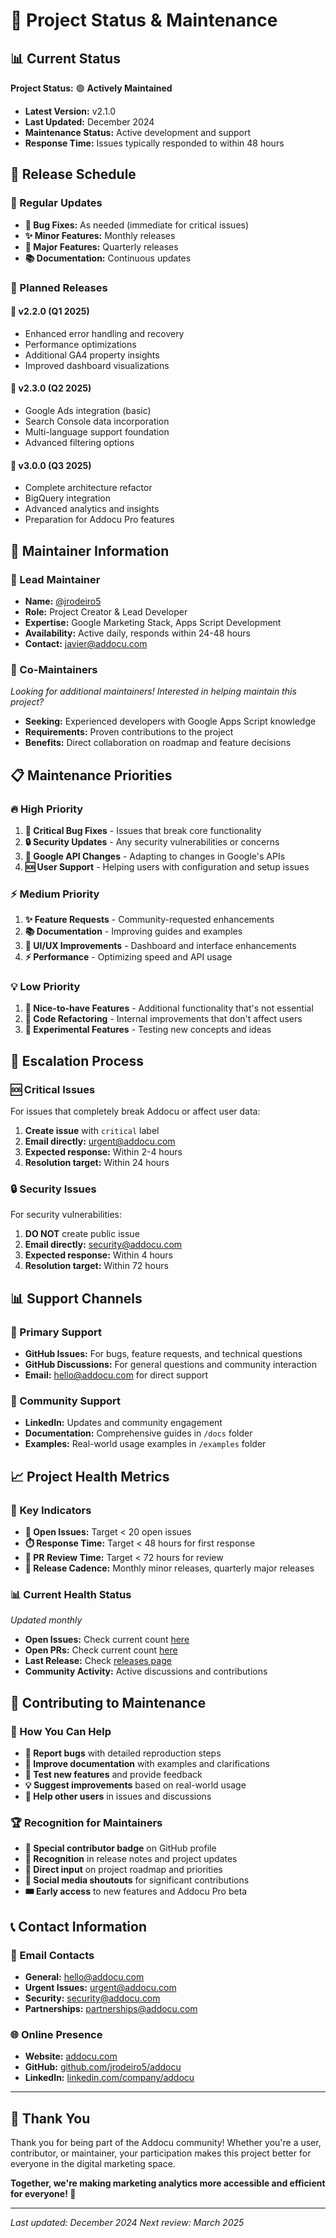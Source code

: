 # 🚧 Project Status & Maintenance

## 📊 Current Status

**Project Status:** 🟢 **Actively Maintained**

- **Latest Version:** v2.1.0
- **Last Updated:** December 2024
- **Maintenance Status:** Active development and support
- **Response Time:** Issues typically responded to within 48 hours

## 🔄 Release Schedule

### 🎯 Regular Updates
- **🐛 Bug Fixes:** As needed (immediate for critical issues)
- **✨ Minor Features:** Monthly releases
- **🚀 Major Features:** Quarterly releases
- **📚 Documentation:** Continuous updates

### 📅 Planned Releases

#### 🎯 v2.2.0 (Q1 2025)
- Enhanced error handling and recovery
- Performance optimizations
- Additional GA4 property insights
- Improved dashboard visualizations

#### 🚀 v2.3.0 (Q2 2025)
- Google Ads integration (basic)
- Search Console data incorporation
- Multi-language support foundation
- Advanced filtering options

#### 🔮 v3.0.0 (Q3 2025)
- Complete architecture refactor
- BigQuery integration
- Advanced analytics and insights
- Preparation for Addocu Pro features

## 👥 Maintainer Information

### 🥇 Lead Maintainer
- **Name:** [@jrodeiro5](https://github.com/jrodeiro5)
- **Role:** Project Creator & Lead Developer
- **Expertise:** Google Marketing Stack, Apps Script Development
- **Availability:** Active daily, responds within 24-48 hours
- **Contact:** javier@addocu.com

### 🤝 Co-Maintainers
*Looking for additional maintainers! Interested in helping maintain this project?*
- **Seeking:** Experienced developers with Google Apps Script knowledge
- **Requirements:** Proven contributions to the project
- **Benefits:** Direct collaboration on roadmap and feature decisions

## 📋 Maintenance Priorities

### 🔥 High Priority
1. **🐛 Critical Bug Fixes** - Issues that break core functionality
2. **🔒 Security Updates** - Any security vulnerabilities or concerns
3. **🔄 Google API Changes** - Adapting to changes in Google's APIs
4. **🆘 User Support** - Helping users with configuration and setup issues

### ⚡ Medium Priority
1. **✨ Feature Requests** - Community-requested enhancements
2. **📚 Documentation** - Improving guides and examples
3. **🎨 UI/UX Improvements** - Dashboard and interface enhancements
4. **⚡ Performance** - Optimizing speed and API usage

### 💡 Low Priority
1. **🎁 Nice-to-have Features** - Additional functionality that's not essential
2. **🔧 Code Refactoring** - Internal improvements that don't affect users
3. **🧪 Experimental Features** - Testing new concepts and ideas

## 🚨 Escalation Process

### 🆘 Critical Issues
For issues that completely break Addocu or affect user data:
1. **Create issue** with `critical` label
2. **Email directly:** urgent@addocu.com
3. **Expected response:** Within 2-4 hours
4. **Resolution target:** Within 24 hours

### 🔒 Security Issues
For security vulnerabilities:
1. **DO NOT** create public issue
2. **Email directly:** security@addocu.com
3. **Expected response:** Within 4 hours
4. **Resolution target:** Within 72 hours

## 📊 Support Channels

### 🎯 Primary Support
- **GitHub Issues:** For bugs, feature requests, and technical questions
- **GitHub Discussions:** For general questions and community interaction
- **Email:** hello@addocu.com for direct support

### 💬 Community Support
- **LinkedIn:** Updates and community engagement
- **Documentation:** Comprehensive guides in `/docs` folder
- **Examples:** Real-world usage examples in `/examples` folder

## 📈 Project Health Metrics

### 🔢 Key Indicators
- **🐛 Open Issues:** Target < 20 open issues
- **⏱️ Response Time:** Target < 48 hours for first response
- **🔄 PR Review Time:** Target < 72 hours for review
- **📅 Release Cadence:** Monthly minor releases, quarterly major releases

### 📊 Current Health Status
*Updated monthly*

- **Open Issues:** Check current count [here](https://github.com/jrodeiro5/addocu/issues)
- **Open PRs:** Check current count [here](https://github.com/jrodeiro5/addocu/pulls)
- **Last Release:** Check [releases page](https://github.com/jrodeiro5/addocu/releases)
- **Community Activity:** Active discussions and contributions

## 🤝 Contributing to Maintenance

### 🌟 How You Can Help
- **🐛 Report bugs** with detailed reproduction steps
- **📝 Improve documentation** with examples and clarifications
- **🧪 Test new features** and provide feedback
- **💡 Suggest improvements** based on real-world usage
- **🤝 Help other users** in issues and discussions

### 🏆 Recognition for Maintainers
- **📛 Special contributor badge** on GitHub profile
- **🎉 Recognition** in release notes and project updates
- **🎯 Direct input** on project roadmap and priorities
- **📱 Social media shoutouts** for significant contributions
- **🎟️ Early access** to new features and Addocu Pro beta

## 📞 Contact Information

### 📧 Email Contacts
- **General:** hello@addocu.com
- **Urgent Issues:** urgent@addocu.com
- **Security:** security@addocu.com
- **Partnerships:** partnerships@addocu.com

### 🌐 Online Presence
- **Website:** [addocu.com](https://addocu.com)
- **GitHub:** [github.com/jrodeiro5/addocu](https://github.com/jrodeiro5/addocu)
- **LinkedIn:** [linkedin.com/company/addocu](https://linkedin.com/company/addocu)

---

## 🙏 Thank You

Thank you for being part of the Addocu community! Whether you're a user, contributor, or maintainer, your participation makes this project better for everyone in the digital marketing space.

**Together, we're making marketing analytics more accessible and efficient for everyone! 🚀**

---

*Last updated: December 2024*
*Next review: March 2025*
